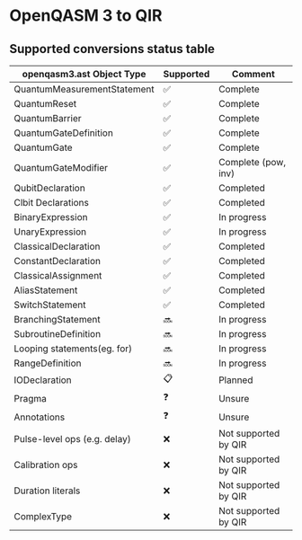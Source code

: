 # OpenQASM 3 to QIR

## Supported conversions status table

| openqasm3.ast Object Type      | Supported   | Comment                |
| -------------------------------| ----------- | ---------------------- |
| QuantumMeasurementStatement    | ✅          | Complete               |
| QuantumReset                   | ✅          | Complete               |
| QuantumBarrier                 | ✅          | Complete               |
| QuantumGateDefinition          | ✅          | Complete               |
| QuantumGate                    | ✅          | Complete               |
| QuantumGateModifier            | ✅          | Complete (pow, inv)    |
| QubitDeclaration               | ✅          | Completed              |
| Clbit Declarations             | ✅          | Completed              |
| BinaryExpression               | ✅          | In progress            | 
| UnaryExpression                | ✅          | In progress            |
| ClassicalDeclaration           | ✅          | Completed              |
| ConstantDeclaration            | ✅          | Completed              |
| ClassicalAssignment            | ✅          | Completed              |
| AliasStatement                 | ✅          | Completed              |
| SwitchStatement                | ✅          | Completed              |
| BranchingStatement             | 🔜          | In progress            |
| SubroutineDefinition           | 🔜          | In progress            |
| Looping statements(eg. for)    | 🔜          | In progress            |
| RangeDefinition                | 🔜          | In progress            |
| IODeclaration                  | 📋          | Planned                |
| Pragma                         | ❓          | Unsure                 |
| Annotations                    | ❓          | Unsure                 |
| Pulse-level ops (e.g. delay)   | ❌          | Not supported by QIR   |
| Calibration ops                | ❌          | Not supported by QIR   |
| Duration literals              | ❌          | Not supported by QIR   |
| ComplexType                    | ❌          | Not supported by QIR   |
